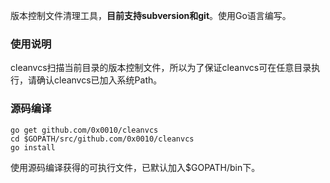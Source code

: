版本控制文件清理工具，**目前支持subversion和git**。使用Go语言编写。
### 使用说明
cleanvcs扫描当前目录的版本控制文件，所以为了保证cleanvcs可在任意目录执行，请确认cleanvcs已加入系统Path。

### 源码编译
````shell
go get github.com/0x0010/cleanvcs
cd $GOPATH/src/github.com/0x0010/cleanvcs
go install
````
使用源码编译获得的可执行文件，已默认加入$GOPATH/bin下。
